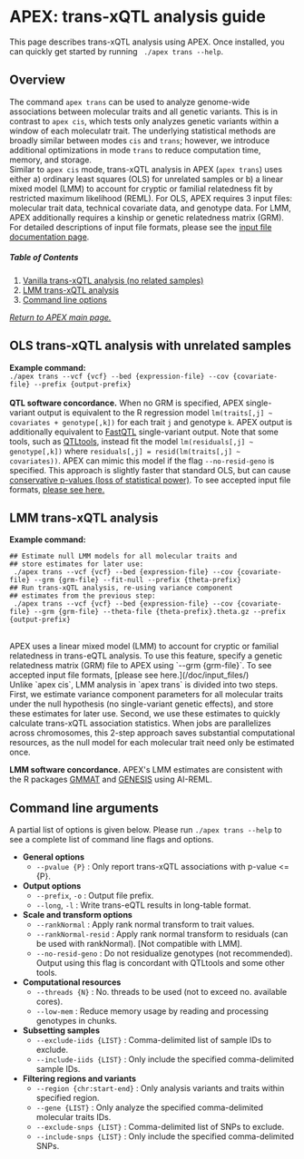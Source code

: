 
# APEX: trans-xQTL analysis guide
This page describes trans-xQTL analysis using APEX. Once installed, you can quickly get started by running  ` ./apex trans --help`. <br />

## Overview
The command `apex trans` can be used to analyze genome-wide associations between molecular traits and all genetic variants.  This is in contrast to `apex cis`, which tests only analyzes genetic variants within a window of each moleculatr trait.  The underlying statistical methods are broadly similar between modes `cis` and `trans`; however, we introduce additional optimizations in mode `trans` to reduce computation time, memory, and storage. <br />
Similar to `apex cis` mode, trans-xQTL analysis in APEX (`apex trans`) uses either a) ordinary least squares (OLS) for unrelated samples or b) a linear mixed model (LMM) to account for cryptic or familial relatedness fit by restricted maximum likelihood (REML). For OLS, APEX requires 3 input files: molecular trait data, technical covariate data, and genotype data. For LMM, APEX additionally requires a kinship or genetic relatedness matrix (GRM). For detailed descriptions of input file formats, please see the [input file documentation page](/doc/input_files/). <br />

##### Table of Contents  
  1. [Vanilla trans-xQTL analysis (no related samples)](#ols-trans-xqtl-analysis-with-unrelated-samples)  
  2. [LMM trans-xQTL analysis](#lmm-trans-xqtl-analysis)  
  3. [Command line options](#command-line-arguments) <br />

 [*Return to APEX main page.*](https://github.com/corbinq/apex)

## OLS trans-xQTL analysis with unrelated samples
**Example command:** <br />
 `./apex trans --vcf {vcf} --bed {expression-file} --cov {covariate-file} --prefix {output-prefix}` <br />
 <br />
**QTL software concordance.** When no GRM is specified, APEX single-variant output is equivalent to the R regression model `lm(traits[,j] ~ covariates + genotype[,k])` for each trait `j` and genotype `k`. APEX output is additionally equivalent to [FastQTL](http://fastqtl.sourceforge.net/) single-variant output.  Note that some tools, such as [QTLtools](https://qtltools.github.io/qtltools/), instead fit the model `lm(residuals[,j] ~ genotype[,k])` where `residuals[,j] = resid(lm(traits[,j] ~ covariates))`. APEX can mimic this model if the flag `--no-resid-geno` is specified.  This approach is slightly faster that standard OLS, but can cause [conservative p-values (loss of statistical power)](https://onlinelibrary.wiley.com/doi/abs/10.1002/gepi.22325).  To see accepted input file formats, [please see here.](/doc/input_files/)
## LMM trans-xQTL analysis 
**Example command:** <br />
```
## Estimate null LMM models for all molecular traits and 
## store estimates for later use:
 ./apex trans --vcf {vcf} --bed {expression-file} --cov {covariate-file} --grm {grm-file} --fit-null --prefix {theta-prefix}
## Run trans-xQTL analysis, re-using variance component 
## estimates from the previous step:
 ./apex trans --vcf {vcf} --bed {expression-file} --cov {covariate-file} --grm {grm-file} --theta-file {theta-prefix}.theta.gz --prefix {output-prefix}
```
<br />
APEX uses a linear mixed model (LMM) to account for cryptic or familial relatedness in trans-eQTL analysis. To use this feature, specify a genetic relatedness matrix (GRM) file to APEX using  `--grm {grm-file}`. To see accepted input file formats, [please see here.](/doc/input_files/) <br />
Unlike `apex cis`, LMM analysis in `apex trans` is divided into two steps. First, we estimate variance component parameters for all molecular traits under the null hypothesis (no single-variant genetic effects), and store these estimates for later use. Second, we use these estimates to quickly calculate trans-xQTL association statistics. When jobs are parallelizes across chromosomes, this 2-step approach saves substantial computational resources, as the null model for each molecular trait need only be estimated once. <br />

 **LMM software concordance.** APEX's LMM estimates are consistent with the R packages [GMMAT](https://github.com/hanchenphd/GMMAT) and [GENESIS](http://www.bioconductor.org/packages/release/bioc/html/GENESIS.html) using AI-REML. 

## Command line arguments
A partial list of options is given below.  Please run `./apex trans --help` to see a complete list of command line flags and options. 
 - **General options**
	  - `--pvalue {P}` : Only report trans-xQTL associations with p-value <= {P}. 
 - **Output options**
	  - `--prefix`, `-o` :  Output file prefix.
	 - `--long`, `-l` :  Write trans-eQTL results in long-table format.
 -  **Scale and transform options**
	 - `--rankNormal` :  Apply rank normal transform to trait values.
	 - `--rankNormal-resid` :  Apply rank normal transform to residuals (can be used with rankNormal). [Not compatible with LMM].
	 - `--no-resid-geno` :  Do not residualize genotypes (not recommended). Output using this flag is concordant with QTLtools and some other tools. 
 - **Computational resources** 
	 - `--threads {N}` : No. threads to be used (not to exceed no. available cores).
	 - `--low-mem` : Reduce memory usage by reading and processing genotypes in chunks.  
 -  **Subsetting samples**
	 - `--exclude-iids {LIST}` : Comma-delimited list of sample IDs to exclude. 
	 - `--include-iids {LIST}` : Only include the specified comma-delimited sample IDs. 
 -  **Filtering regions and variants**
	 - `--region {chr:start-end}` : Only analysis variants and traits within specified region. 
	 - `--gene {LIST}` : Only analyze the specified comma-delimited molecular traits IDs. 
	 - `--exclude-snps {LIST}` : Comma-delimited list of SNPs to exclude. 
	 - `--include-snps {LIST}` : Only include the specified comma-delimited SNPs. 
